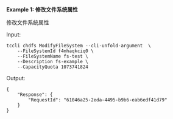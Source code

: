 **Example 1: 修改文件系统属性**

修改文件系统属性

Input: 

```
tccli chdfs ModifyFileSystem --cli-unfold-argument  \
    --FileSystemId f4mhaqkciq0 \
    --FileSystemName fs-test \
    --Description fs-example \
    --CapacityQuota 1073741824
```

Output: 
```
{
    "Response": {
        "RequestId": "61046a25-2eda-4495-b9b6-eab6edf41d79"
    }
}
```

